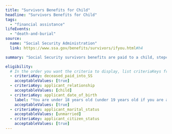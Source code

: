 ```yaml
---
title: "Survivors Benefits for Child"
headline: "Survivors Benefits for Child"
tags:
  - "financial assistance"
lifeEvents:
  - "death-and-burial"
source:
  name: "Social Security Administration"
  link: https://www.ssa.gov/benefits/survivors/ifyou.html#h4

summary: "Social Security survivors benefits are paid to a child, stepchild, grandchild, or adopted child of eligible workers."

eligibility:
  # In the order you want the criteria to display, list criteriaKeys from the csv here, each followed by a comma-separated list of which values indicate eligibility for that criteria. Wrap individual values in quotes if they have inner commas.
  - criteriaKey: deceased_paid_into_SS
    acceptableValues: [true]
  - criteriaKey: applicant_relationship
    acceptableValues: [child]
  - criteriaKey: applicant_date_of_birth
    label: "You are under 18 years old (under 19 years old if you are a full-time student in an elementary or secondary school)."
    acceptableValues: [true]
  - criteriaKey: applicant_marital_status
    acceptableValues: [unmarried]
  - criteriaKey: applicant_citizen_status
    acceptableValues: [true]
---
```

